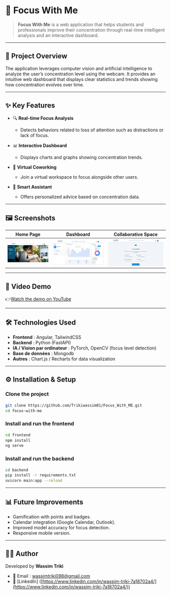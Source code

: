# 🎯 Focus With Me

> **Focus With Me** is a web application that helps students and professionals improve their concentration through real-time intelligent analysis and an interactive dashboard.

---

## 🚀 Project Overview

The application leverages computer vision and artificial intelligence to analyze the user’s concentration level using the webcam.
It provides an intuitive web dashboard that displays clear statistics and trends showing how concentration evolves over time.

---

## ✨ Key Features

* 🔍 **Real-time Focus Analysis**

  * Detects behaviors related to loss of attention such as distractions or lack of focus.

* 📊 **Interactive Dashboard**

  * Displays charts and graphs showing concentration trends.

* 🤝 **Virtual Coworking**

  * Join a virtual workspace to focus alongside other users.

* 🤖 **Smart Assistant**

  * Offers personalized advice based on concentration data.

---

## 🖼️ Screenshots

| Home Page                        | Dashboard                               | Collaborative Space                  |
| -------------------------------- | --------------------------------------- | ------------------------------------ |
| ![Accueil](demo/images/home.png) | ![Dashboard](demo/images/dashboard.png) | ![Espace Collaboratif](demo/images/espace_collaboratif.png) |

---

## 🎥 Video Demo

👉[Watch the demo on YouTube](https://www.youtube.com/watch?v=fUE1tAz2DtE&t=62s)




---

## 🛠️ Technologies Used

* **Frontend** : Angular, TailwindCSS
* **Backend** : Python (FastAPI)
* **IA / Vision par ordinateur** : PyTorch, OpenCV (focus level detection)
* **Base de données** : Mongodb
* **Autres** : Chart.js / Recharts for data visualization

---

## ⚙️ Installation & Setup

### Clone the project

```bash
git clone https://github.com/Trikiwassim01/Focus_With_ME.git
cd focus-with-me
```

### Install and run the frontend

```bash
cd frontend
npm install
ng serve
```

### Install and run the backend

```bash
cd backend
pip install -r requirements.txt
uvicorn main:app --reload
```

---

## 📊 Future Improvements

* Gamification with points and badges.
* Calendar integration (Google Calendar, Outlook).
* Improved model accuracy for focus detection.
* Responsive mobile version.

---

## 👨‍💻 Author

Developed by **Wassim Triki**

* 📧 Email : [wassimtriki098@gmail.com](wassimtriki098@gmail.com)
* 💼 [LinkedIn] ([https://www.linkedin.com/in/wassim-triki-7a18702a4/](https://www.linkedin.com/in/wassim-triki-7a18702a4/))


